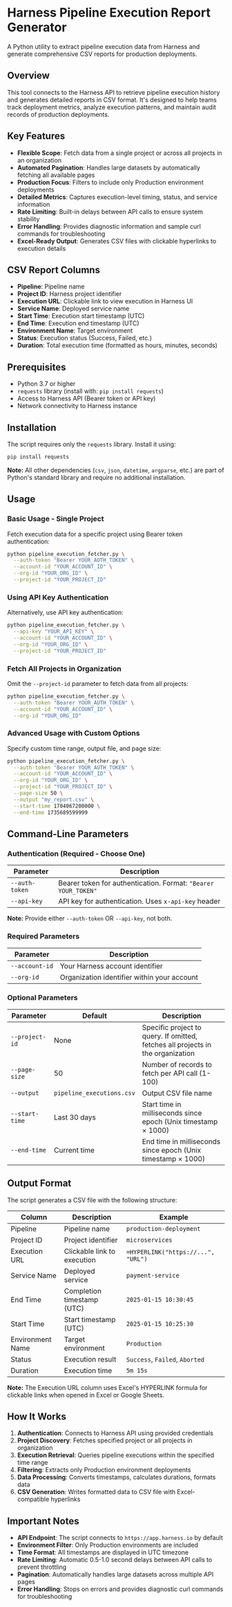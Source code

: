 # Harness Pipeline Execution Report Generator

A Python utility to extract pipeline execution data from Harness and generate comprehensive CSV reports for production deployments.

## Overview

This tool connects to the Harness API to retrieve pipeline execution history and generates detailed reports in CSV format. It's designed to help teams track deployment metrics, analyze execution patterns, and maintain audit records of production deployments.

## Key Features

- **Flexible Scope**: Fetch data from a single project or across all projects in an organization
- **Automated Pagination**: Handles large datasets by automatically fetching all available pages
- **Production Focus**: Filters to include only Production environment deployments
- **Detailed Metrics**: Captures execution-level timing, status, and service information
- **Rate Limiting**: Built-in delays between API calls to ensure system stability
- **Error Handling**: Provides diagnostic information and sample curl commands for troubleshooting
- **Excel-Ready Output**: Generates CSV files with clickable hyperlinks to execution details

## CSV Report Columns

- **Pipeline**: Pipeline name
- **Project ID**: Harness project identifier
- **Execution URL**: Clickable link to view execution in Harness UI
- **Service Name**: Deployed service name
- **Start Time**: Execution start timestamp (UTC)
- **End Time**: Execution end timestamp (UTC)
- **Environment Name**: Target environment
- **Status**: Execution status (Success, Failed, etc.)
- **Duration**: Total execution time (formatted as hours, minutes, seconds)

## Prerequisites

- Python 3.7 or higher
- `requests` library (install with: `pip install requests`)
- Access to Harness API (Bearer token or API key)
- Network connectivity to Harness instance

## Installation

The script requires only the `requests` library. Install it using:

```bash
pip install requests
```

**Note:** All other dependencies (`csv`, `json`, `datetime`, `argparse`, etc.) are part of Python's standard library and require no additional installation.

## Usage

### Basic Usage - Single Project

Fetch execution data for a specific project using Bearer token authentication:

```bash
python pipeline_execution_fetcher.py \
  --auth-token "Bearer YOUR_AUTH_TOKEN" \
  --account-id "YOUR_ACCOUNT_ID" \
  --org-id "YOUR_ORG_ID" \
  --project-id "YOUR_PROJECT_ID"
```

### Using API Key Authentication

Alternatively, use API key authentication:

```bash
python pipeline_execution_fetcher.py \
  --api-key "YOUR_API_KEY" \
  --account-id "YOUR_ACCOUNT_ID" \
  --org-id "YOUR_ORG_ID" \
  --project-id "YOUR_PROJECT_ID"
```

### Fetch All Projects in Organization

Omit the `--project-id` parameter to fetch data from all projects:

```bash
python pipeline_execution_fetcher.py \
  --auth-token "Bearer YOUR_AUTH_TOKEN" \
  --account-id "YOUR_ACCOUNT_ID" \
  --org-id "YOUR_ORG_ID"
```

### Advanced Usage with Custom Options

Specify custom time range, output file, and page size:

```bash
python pipeline_execution_fetcher.py \
  --auth-token "Bearer YOUR_AUTH_TOKEN" \
  --account-id "YOUR_ACCOUNT_ID" \
  --org-id "YOUR_ORG_ID" \
  --project-id "YOUR_PROJECT_ID" \
  --page-size 50 \
  --output "my_report.csv" \
  --start-time 1704067200000 \
  --end-time 1735689599999
```

## Command-Line Parameters

### Authentication (Required - Choose One)

| Parameter | Description |
|-----------|-------------|
| `--auth-token` | Bearer token for authentication. Format: `"Bearer YOUR_TOKEN"` |
| `--api-key` | API key for authentication. Uses `x-api-key` header |

**Note:** Provide either `--auth-token` OR `--api-key`, not both.

### Required Parameters

| Parameter | Description |
|-----------|-------------|
| `--account-id` | Your Harness account identifier |
| `--org-id` | Organization identifier within your account |

### Optional Parameters

| Parameter | Default | Description |
|-----------|---------|-------------|
| `--project-id` | None | Specific project to query. If omitted, fetches all projects in the organization |
| `--page-size` | 50 | Number of records to fetch per API call (1-100) |
| `--output` | `pipeline_executions.csv` | Output CSV file name |
| `--start-time` | Last 30 days | Start time in milliseconds since epoch (Unix timestamp × 1000) |
| `--end-time` | Current time | End time in milliseconds since epoch (Unix timestamp × 1000) |

## Output Format

The script generates a CSV file with the following structure:

| Column | Description | Example |
|--------|-------------|---------|
| Pipeline | Pipeline name | `production-deployment` |
| Project ID | Project identifier | `microservices` |
| Execution URL | Clickable link to execution | `=HYPERLINK("https://...", "URL")` |
| Service Name | Deployed service | `payment-service` |
| End Time | Completion timestamp (UTC) | `2025-01-15 10:30:45` |
| Start Time | Start timestamp (UTC) | `2025-01-15 10:25:30` |
| Environment Name | Target environment | `Production` |
| Status | Execution result | `Success`, `Failed`, `Aborted` |
| Duration | Execution time | `5m 15s` |

**Note:** The Execution URL column uses Excel's HYPERLINK formula for clickable links when opened in Excel or Google Sheets.

## How It Works

1. **Authentication**: Connects to Harness API using provided credentials
2. **Project Discovery**: Fetches specified project or all projects in organization
3. **Execution Retrieval**: Queries pipeline executions within the specified time range
4. **Filtering**: Extracts only Production environment deployments
5. **Data Processing**: Converts timestamps, calculates durations, formats data
6. **CSV Generation**: Writes formatted data to CSV file with Excel-compatible hyperlinks

## Important Notes

- **API Endpoint**: The script connects to `https://app.harness.io` by default
- **Environment Filter**: Only Production environments are included
- **Time Format**: All timestamps are displayed in UTC timezone
- **Rate Limiting**: Automatic 0.5-1.0 second delays between API calls to prevent throttling
- **Pagination**: Automatically handles large datasets across multiple API pages
- **Error Handling**: Stops on errors and provides diagnostic curl commands for troubleshooting

